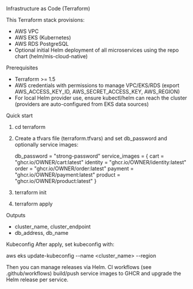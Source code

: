 Infrastructure as Code (Terraform)

This Terraform stack provisions:
- AWS VPC
- AWS EKS (Kubernetes)
- AWS RDS PostgreSQL
- Optional initial Helm deployment of all microservices using the repo chart (helm/mis-cloud-native)

Prerequisites
- Terraform >= 1.5
- AWS credentials with permissions to manage VPC/EKS/RDS (export AWS_ACCESS_KEY_ID, AWS_SECRET_ACCESS_KEY, AWS_REGION)
- For local Helm provider use, ensure kubectl/helm can reach the cluster (providers are auto-configured from EKS data sources)

Quick start
1. cd terraform
2. Create a tfvars file (terraform.tfvars) and set db_password and optionally service images:

   db_password = "strong-password"
   service_images = {
     cart     = "ghcr.io/OWNER/cart:latest"
     identity = "ghcr.io/OWNER/identity:latest"
     order    = "ghcr.io/OWNER/order:latest"
     payment  = "ghcr.io/OWNER/payment:latest"
     product  = "ghcr.io/OWNER/product:latest"
   }

3. terraform init
4. terraform apply

Outputs
- cluster_name, cluster_endpoint
- db_address, db_name

Kubeconfig
After apply, set kubeconfig with:

  aws eks update-kubeconfig --name <cluster_name> --region <region>

Then you can manage releases via Helm. CI workflows (see .github/workflows) build/push service images to GHCR and upgrade the Helm release per service.

